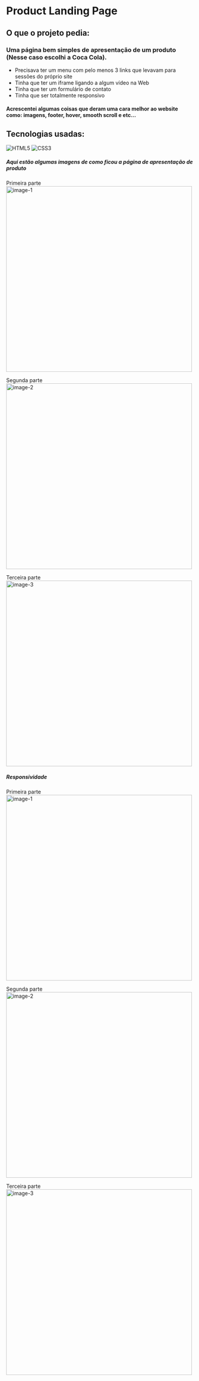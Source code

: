 # Product Landing Page

## O que o projeto pedia:
### Uma página bem simples de apresentação de um produto (Nesse caso escolhi a Coca Cola).
- Precisava ter um menu com pelo menos 3 links que levavam para sessões do próprio site 
- Tinha que ter um iframe ligando a algum vídeo na Web
- Tinha que ter um formulário de contato
- Tinha que ser totalmente responsivo

#### Acrescentei algumas coisas que deram uma cara melhor ao website como: imagens, footer, hover, smooth scroll e etc...

## Tecnologias usadas:
![HTML5](https://img.shields.io/badge/html5-%23E34F26.svg?style=for-the-badge&logo=html5&logoColor=white) ![CSS3](https://img.shields.io/badge/css3-%231572B6.svg?style=for-the-badge&logo=css3&logoColor=white)

##### Aqui estão algumas imagens de como ficou a página de apresentação de produto

Primeira parte <br />
<img src="https://github.com/dev-david-alves/Responsive-Web-Design-Certification/blob/main/Product-Landing-Page/images/img-1.png?raw=true" alt="image-1" width="500"/>

Segunda parte <br />
<img src="https://github.com/dev-david-alves/Responsive-Web-Design-Certification/blob/main/Product-Landing-Page/images/img-2.png?raw=true" alt="image-2" width="500"/>

Terceira parte <br />
<img src="https://github.com/dev-david-alves/Responsive-Web-Design-Certification/blob/main/Product-Landing-Page/images/img-3.png?raw=true" alt="image-3" width="500"/>

##### Responsividade 

Primeira parte <br />
<img src="https://github.com/dev-david-alves/Responsive-Web-Design-Certification/blob/main/Product-Landing-Page/images/img-4.png?raw=true" alt="image-1" width="500"/>

Segunda parte <br />
<img src="https://github.com/dev-david-alves/Responsive-Web-Design-Certification/blob/main/Product-Landing-Page/images/img-5.png?raw=true" alt="image-2" width="500"/>

Terceira parte <br />
<img src="https://github.com/dev-david-alves/Responsive-Web-Design-Certification/blob/main/Product-Landing-Page/images/img-6.png?raw=true" alt="image-3" width="500"/>

